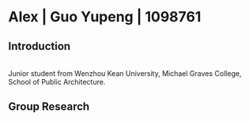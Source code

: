 # Alex | Guo Yupeng | 1098761

## Introduction

<br>
Junior student from Wenzhou Kean University, Michael Graves College, School of Public Architecture.

## Group Research

<br>
